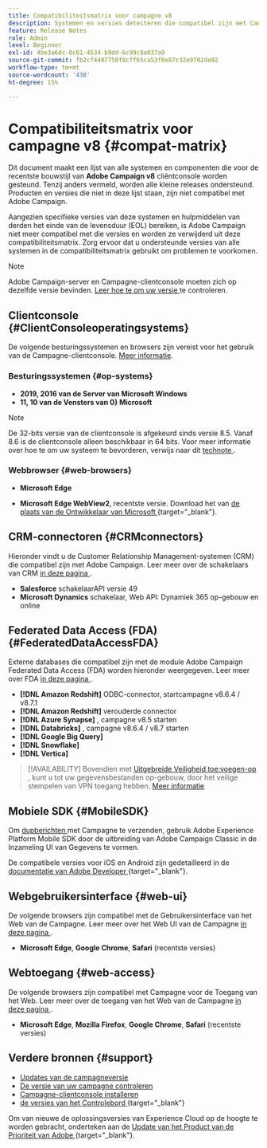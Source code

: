 ```yaml
---
title: Compatibiliteitsmatrix voor campagne v8
description: Systemen en versies detecteren die compatibel zijn met Campagne v8
feature: Release Notes
role: Admin
level: Beginner
exl-id: 4be3a6dc-0c61-4534-b9dd-6c99c8a037a9
source-git-commit: fb2cf4407750f8cff65ca53f0e87c32e9702de92
workflow-type: tm+mt
source-wordcount: '438'
ht-degree: 15%

---
```


# Compatibiliteitsmatrix voor campagne v8 {#compat-matrix}

Dit document maakt een lijst van alle systemen en componenten die voor de recentste bouwstijl van **Adobe Campaign v8** cliëntconsole worden gesteund. Tenzij anders vermeld, worden alle kleine releases ondersteund. Producten en versies die niet in deze lijst staan, zijn niet compatibel met Adobe Campaign.

Aangezien specifieke versies van deze systemen en hulpmiddelen van derden het einde van de levensduur (EOL) bereiken, is Adobe Campaign niet meer compatibel met die versies en worden ze verwijderd uit deze compatibiliteitsmatrix. Zorg ervoor dat u ondersteunde versies van alle systemen in de compatibiliteitsmatrix gebruikt om problemen te voorkomen.

>[!NOTE]
>
>Adobe Campaign-server en Campagne-clientconsole moeten zich op dezelfde versie bevinden. [ Leer hoe te om uw versie ](upgrades.md#version) te controleren.

## Clientconsole {#ClientConsoleoperatingsystems}

De volgende besturingssystemen en browsers zijn vereist voor het gebruik van de Campagne-clientconsole. [Meer informatie](connect.md).

### Besturingssystemen {#op-systems}

* **2019, 2016 van de Server van Microsoft Windows**
* **11, 10 van de Vensters van 0} Microsoft**

>[!NOTE]
>De 32-bits versie van de clientconsole is afgekeurd sinds versie 8.5. Vanaf 8.6 is de clientconsole alleen beschikbaar in 64 bits. Voor meer informatie over hoe te om uw systeem te bevorderen, verwijs naar dit [ technote ](../../technotes/upgrades/console.md).

### Webbrowser {#web-browsers}

* **Microsoft Edge**

* **Microsoft Edge WebView2**, recentste versie. Download het van [ de plaats van de Ontwikkelaar van Microsoft ](http://www.adobe.com/go/acc-ms-webview2-runtime-download) {target="_blank"}.

## CRM-connectoren {#CRMconnectors}

Hieronder vindt u de Customer Relationship Management-systemen (CRM) die compatibel zijn met Adobe Campaign. Leer meer over de schakelaars van CRM [ in deze pagina ](../connect/crm.md).

* **Salesforce** schakelaarAPI versie 49
* **Microsoft Dynamics** schakelaar, Web API: Dynamiek 365 op-gebouw en online

## Federated Data Access (FDA){#FederatedDataAccessFDA}

Externe databases die compatibel zijn met de module Adobe Campaign Federated Data Access (FDA) worden hieronder weergegeven. Leer meer over FDA [ in deze pagina ](../connect/fda.md).

* **[!DNL Amazon Redshift]** ODBC-connector, startcampagne v8.6.4 / v8.7.1
* **[!DNL Amazon Redshift]** verouderde connector
* **[!DNL Azure Synapse]** , campagne v8.5 starten
* **[!DNL Databricks]** , campagne v8.6.4 / v8.7 starten
* **[!DNL Google Big Query]**
* **[!DNL Snowflake]**
* **[!DNL Vertica]**


>[!AVAILABILITY]
>Bovendien met [ Uitgebreide Veiligheid toe:voegen-op ](../config/enhanced-security.md#secure-vpn-tunneling), kunt u tot uw gegevensbestanden op-gebouw, door het veilige stempelen van VPN toegang hebben. [Meer informatie](../config/enhanced-security.md#vpn-callouts)

## Mobiele SDK {#MobileSDK}

Om [ dupberichten ](../send/push.md) met Campagne te verzenden, gebruik Adobe Experience Platform Mobile SDK door de uitbreiding van Adobe Campaign Classic in de Inzameling UI van Gegevens te vormen.

De compatibele versies voor iOS en Android zijn gedetailleerd in de [ documentatie van Adobe Developer ](https://developer.adobe.com/client-sdks/home/) {target="_blank"}.

## Webgebruikersinterface {#web-ui}

De volgende browsers zijn compatibel met de Gebruikersinterface van het Web van de Campagne. Leer meer over het Web UI van de Campagne [ in deze pagina ](campaign-ui.md#ac-web-ui).

* **Microsoft Edge**, **Google Chrome**, **Safari** (recentste versies)

## Webtoegang {#web-access}

De volgende browsers zijn compatibel met Campagne voor de Toegang van het Web. Leer meer over de toegang van het Web van de Campagne [ in deze pagina ](connect.md#web-access).

* **Microsoft Edge**, **Mozilla Firefox**, **Google Chrome**, **Safari** (recentste versies)

## Verdere bronnen {#support}

* [Updates van de campagneversie](upgrades.md)
* [De versie van uw campagne controleren](upgrades.md#version)
* [Campagne-clientconsole installeren](connect.md)
* [ de versies van het Controlebord ](https://experienceleague.adobe.com/docs/control-panel/using/release-notes.html?lang=nl) {target="_blank"}

Om van nieuwe de oplossingsversies van Experience Cloud op de hoogte te worden gebracht, onderteken aan de [ Update van het Product van de Prioriteit van Adobe ](https://www.adobe.com/nl/subscription/priority-product-update.html) {target="_blank"}.